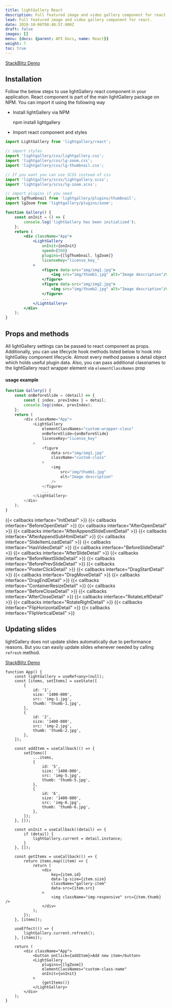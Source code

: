 ```yaml
---
title: lightGallery React
description: Full featured image and video gallery component for react
lead: Full featured image and video gallery component for react.
date: 2020-10-06T08:48:57.000Z
draft: false
images: []
menu: {docs: {parent: API Docs, name: React}}
weight: 7
toc: true
---
```


<a class="btn btn-outline-primary" href="https://stackblitz.com/edit/lightgallery-react" target="_blank">StackBlitz
Demo</a>

## Installation

Follow the below steps to use lightGallery react component in your application.
React component is part of the main lightGallery package on NPM. You can import
it using the following way

-   Install lightGallery via NPM


    npm install lightgallery

-   Import react component and styles

```jsx
import LightGallery from 'lightgallery/react';

// import styles
import 'lightgallery/css/lightgallery.css';
import 'lightgallery/css/lg-zoom.css';
import 'lightgallery/css/lg-thumbnail.css';

// If you want you can use SCSS instead of css
import 'lightgallery/scss/lightgallery.scss';
import 'lightgallery/scss/lg-zoom.scss';

// import plugins if you need
import lgThumbnail from 'lightgallery/plugins/thumbnail';
import lgZoom from 'lightgallery/plugins/zoom';

function Gallery() {
    const onInit = () => {
        console.log('lightGallery has been initialized');
    };
    return (
        <div className="App">
            <LightGallery
                onInit={onInit}
                speed={500}
                plugins={[lgThumbnail, lgZoom]}
                licenseKey="license_key_"
            >
                <figure data-src="img/img1.jpg">
                    <img src="img/thumb1.jpg" alt="Image description"/>
                </figure>
                <figure data-src="img/img2.jpg">
                    <img src="img/thumb2.jpg" alt="Image description"/>
                </figure>
                ...
            </LightGallery>
        </div>
    );
}
```

## Props and methods

All lightGallery settings can be passed to react component as props.
Additionally, you can use lifecycle hook methods listed below to hook into
lightGalley component lifecycle. Almost every method passes a detail object
which holds useful plugin data. Also, you can pass additional classnames to the
lightGallery react wrapper element via `elementClassNames` prop

#### usage example

```js
function Gallery() {
    const onBeforeSlide = (detail) => {
        const { index, prevIndex } = detail;
        console.log(index, prevIndex);
    };
    return (
        <div className="App">
            <LightGallery
                elementClassNames="custom-wrapper-class"
                onBeforeSlide={onBeforeSlide}
                licenseKey="license_key"
            >
                <figure 
                    data-src="img/img1.jpg"
                    className="custom-class"
                >
                    <img 
                        src="img/thumb1.jpg" 
                        alt="Image description"
                    />
                </figure>
                ...
            </LightGallery>
        </div>
    );
}
```

<div class="event-docs-list">
    {{< callbacks interface="InitDetail" >}}
    {{< callbacks interface="BeforeOpenDetail" >}}
    {{< callbacks interface="AfterOpenDetail" >}}
    {{< callbacks interface="AfterAppendSlideEventDetail" >}}
    {{< callbacks interface="AfterAppendSubHtmlDetail" >}}
    {{< callbacks interface="SlideItemLoadDetail" >}}
    {{< callbacks interface="HasVideoDetail" >}}
    {{< callbacks interface="BeforeSlideDetail" >}}
    {{< callbacks interface="AfterSlideDetail" >}}
    {{< callbacks interface="BeforeNextSlideDetail" >}}
    {{< callbacks interface="BeforePrevSlideDetail" >}}
    {{< callbacks interface="PosterClickDetail" >}}
    {{< callbacks interface="DragStartDetail" >}}
    {{< callbacks interface="DragMoveDetail" >}}
    {{< callbacks interface="DragEndDetail" >}}
    {{< callbacks interface="ContainerResizeDetail" >}}
    {{< callbacks interface="BeforeCloseDetail" >}}
    {{< callbacks interface="AfterCloseDetail" >}}
    {{< callbacks interface="RotateLeftDetail" >}}
    {{< callbacks interface="RotateRightDetail" >}}
    {{< callbacks interface="FlipHorizontalDetail" >}}
    {{< callbacks interface="FlipVerticalDetail" >}}
</div>

## Updating slides

lightGallery does not update slides automatically due to performance reasons.
But you can easily update slides whenever needed by calling `refresh` method.

<a class="btn btn-outline-primary" href="https://stackblitz.com/edit/lightgallery-react-update-slides" target="_blank">StackBlitz
Demo</a>

```tsx
function App() {
    const lightGallery = useRef<any>(null);
    const [items, setItems] = useState([
        {
            id: '1',
            size: '1400-800',
            src: 'img-1.jpg',
            thumb: 'thumb-1.jpg',
        },
        {
            id: '2',
            size: '1400-800',
            src: 'img-2.jpg',
            thumb: 'thumb-2.jpg',
        },
    ]);

    const addItem = useCallback(() => {
        setItems([
            ...items,
            {
                id: '5',
                size: '1400-800',
                src: 'img-5.jpg',
                thumb: 'thumb-5.jpg',
            },
            {
                id: '6',
                size: '1400-800',
                src: 'img-6.jpg',
                thumb: 'thumb-6.jpg',
            },
        ]);
    }, []);

    const onInit = useCallback((detail) => {
        if (detail) {
            lightGallery.current = detail.instance;
        }
    }, []);

    const getItems = useCallback(() => {
        return items.map((item) => {
            return (
                <div
                    key={item.id}
                    data-lg-size={item.size}
                    className="gallery-item"
                    data-src={item.src}
                >
                    <img className="img-responsive" src={item.thumb} />
                </div>
            );
        });
    }, [items]);

    useEffect(() => {
        lightGallery.current.refresh();
    }, [items]);

    return (
        <div className="App">
            <button onClick={addItem}>Add new item</button>
            <LightGallery
                plugins={[lgZoom]}
                elementClassNames="custom-class-name"
                onInit={onInit}
            >
                {getItems()}
            </LightGallery>
        </div>
    );
}
```
